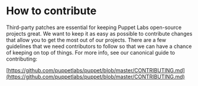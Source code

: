 # How to contribute

Third-party patches are essential for keeping Puppet Labs open-source projects
great. We want to keep it as easy as possible to contribute changes that
allow you to get the most out of our projects. There are a few guidelines
that we need contributors to follow so that we can have a chance of keeping on
top of things.  For more info, see our canonical guide to contributing:

[https://github.com/puppetlabs/puppet/blob/master/CONTRIBUTING.md](https://github.com/puppetlabs/puppet/blob/master/CONTRIBUTING.md)

